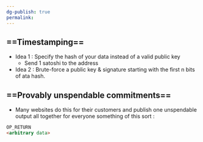 ```yaml
---
dg-publish: true
permalink:
---
```







## ==Timestamping==

- Idea 1 : Specify the hash of your data instead of a valid public key
    - Send 1 satoshi to the address
- Idea 2 : Brute-force a public key & signature starting with the first n bits of ata hash.

## ==Provably unspendable commitments==

- Many websites do this for their customers and publish one unspendable output all together for everyone something of this sort :

```Markdown
OP_RETURN
<arbitrary data>
```